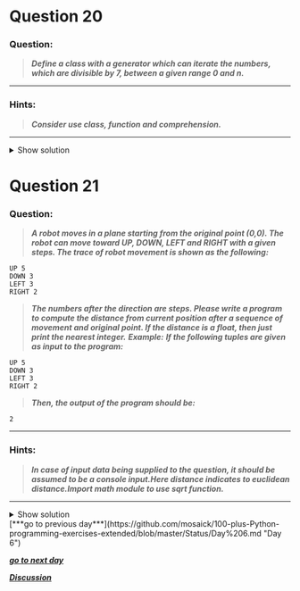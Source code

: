# Question 20

### **Question:**

>***Define a class with a generator which can iterate the numbers, which are divisible by 7, between a given range 0 and n.***

----------------------

### Hints:
>***Consider use class, function and comprehension.***

-------------------

<details>
<summary>Show solution</summary>

**Main author's Solution: Python 2**
#### ***The solution code for this problem was not as reltive to as the problem mentioned and there was a typing mistake while calling the function.***

----------------
**My Solution: Python 3**
```python
class Test:
    def generator(self,n):
        return [i for i in range(n) if i%7==0]   # returns the values as a list if an element is divisible by 7

n = int(input())
num = Test()
lst = num.generator(n)
print(lst)

```
----------------------
</details>

# Question 21

### **Question:**

>***A robot moves in a plane starting from the original point (0,0). The robot can move toward UP, DOWN, LEFT and RIGHT with a given steps. The trace of robot movement is shown as the following:***
```
UP 5
DOWN 3
LEFT 3
RIGHT 2
```
>***The numbers after the direction are steps. Please write a program to compute the distance from current position after a sequence of movement and original point. If the distance is a float, then just print the nearest integer.***
***Example:***
***If the following tuples are given as input to the program:***
```
UP 5
DOWN 3
LEFT 3
RIGHT 2
```
>***Then, the output of the program should be:***
```
2
```

----------------------
### Hints:
>***In case of input data being supplied to the question, it should be assumed to be a console input.Here distance indicates to euclidean distance.Import math module to use sqrt function.***

-----------------------

<details>
<summary>Show solution</summary>

**Main author's Solution: Python 2**
```python
import math
pos = [0,0]
while True:
    s = raw_input()
    if not s:
        break
    movement = s.split(" ")
    direction = movement[0]
    steps = int(movement[1])
    if direction=="UP":
        pos[0]+=steps
    elif direction=="DOWN":
        pos[0]-=steps
    elif direction=="LEFT":
        pos[1]-=steps
    elif direction=="RIGHT":
        pos[1]+=steps
    else:
        pass

print int(round(math.sqrt(pos[1]**2+pos[0]**2)))
```
----------------
**My Solution: Python 3**
```python
import  math

x,y = 0,0
while True:
    s = input().split()
    if not s:
        break
    if s[0]=='UP':                  # s[0] indicates command
        x-=int(s[1])                # s[1] indicates unit of move
    if s[0]=='DOWN':
        x+=int(s[1])
    if s[0]=='LEFT':
        y-=int(s[1])
    if s[0]=='RIGHT':
        y+=int(s[1])
                                    # N**P means N^P
dist = round(math.sqrt(x**2 + y**2))  # euclidean distance = square root of (x^2+y^2) and rounding it to nearest integer
print(dist)
```
------------------
</details>
[***go to previous day***](https://github.com/mosaick/100-plus-Python-programming-exercises-extended/blob/master/Status/Day%206.md "Day 6")

[***go to next day***](https://github.com/mosaick/100-plus-Python-programming-exercises-extended/blob/master/Status/Day%208.md "Day 8")

[***Discussion***](https://github.com/mosaick/100-plus-Python-programming-exercises-extended/issues/3)
